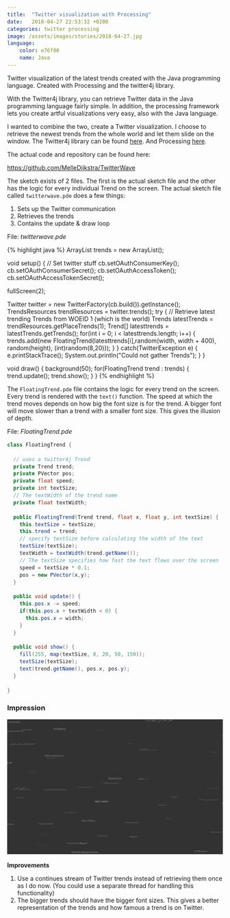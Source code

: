 ```yaml
---
title:  "Twitter visualization with Processing"
date:   2018-04-27 22:53:32 +0200
categories: twitter processing
image: /assets/images/stories/2018-04-27.jpg
language:
    color: e76f00
    name: Java
---
```

Twitter visualization of the latest trends created with the Java programming language. Created with Processing and the twitter4j library.
<!--more-->

With the Twitter4j library, you can retrieve Twitter data in the Java programming language fairly simple. In addition, the processing framework lets you create artful visualizations very easy, also with the Java language.

I wanted to combine the two, create a Twitter visualization. I choose to retrieve the newest trends from the whole world and let them slide on the window. The Twitter4j library can be found [here](http://twitter4j.org/en/index.html). And Processing [here](https://processing.org).

The actual code and repository can be found here:

https://github.com/MelleDijkstra/TwitterWave

The sketch exists of 2 files. The first is the actual sketch file and the other has the logic for every individual Trend on the screen. The actual sketch file called `twitterwave.pde` does a few things: 

1. Sets up the Twitter communication
2. Retrieves the trends
3. Contains the update & draw loop

File: *twitterwave.pde*

{% highlight java %}
ArrayList<FloatingTrend> trends = new ArrayList<FloatingTrend>();

void setup() {
  // Set twitter stuff
  cb.setOAuthConsumerKey(<KEY>);
  cb.setOAuthConsumerSecret(<TOKEN>);
  cb.setOAuthAccessToken(<ATOKEN>);
  cb.setOAuthAccessTokenSecret(<ASECRET>);
  
  fullScreen(2);
  
  Twitter twitter = new TwitterFactory(cb.build()).getInstance();
  TrendsResources trendResources = twitter.trends();
  try {
    // Retrieve latest trending Trends from WOEID 1 (which is the world)
    Trends latestTrends = trendResources.getPlaceTrends(1);
    Trend[] latesttrends = latestTrends.getTrends();
    for(int i = 0; i < latesttrends.length; i++) {
      trends.add(new FloatingTrend(latesttrends[i],random(width, width + 400), random(height), (int)random(8,20)));
    }
  } catch(TwitterException e) {
    e.printStackTrace();
    System.out.println("Could not gather Trends");
  }
}

void draw() {
  background(50);
  for(FloatingTrend trend : trends) {
    trend.update();
    trend.show();
  }
}
{% endhighlight %}

The `FloatingTrend.pde` file contains the logic for every trend on the screen. Every trend is rendered with the `text()` function. The speed at which the trend moves depends on how big the font size is for the trend. A bigger font will move slower than a trend with a smaller font size. This gives the illusion of depth.

File: *FloatingTrend.pde*

```java
class FloatingTrend {
  
  // uses a twitter4j Trend
  private Trend trend;
  private PVector pos;
  private float speed;
  private int textSize;
  // The textWidth of the trend name
  private float textWidth;
  
  public FloatingTrend(Trend trend, float x, float y, int textSize) {
    this.textSize = textSize;
    this.trend = trend;
    // specify textSize before calculating the width of the text
    textSize(textSize);
    textWidth = textWidth(trend.getName());
    // The textSize specifies how fast the text flows over the screen
    speed = textSize * 0.1;
    pos = new PVector(x,y);
  }
  
  public void update() {
    this.pos.x -= speed;
    if(this.pos.x + textWidth < 0) {
      this.pos.x = width;
    }
  }
  
  public void show() {
    fill(255, map(textSize, 8, 20, 50, 150));
    textSize(textSize);
    text(trend.getName(), pos.x, pos.y);
  }
  
}
```

### Impression

![Twitter Wave](/assets/images/story-images/twitterwave.png)

**Improvements**

1. Use a continues stream of Twitter trends instead of retrieving them once as I do now. (You could use a separate thread for handling this functionality)
2. The bigger trends should have the bigger font sizes. This gives a better representation of the trends and how famous a trend is on Twitter.